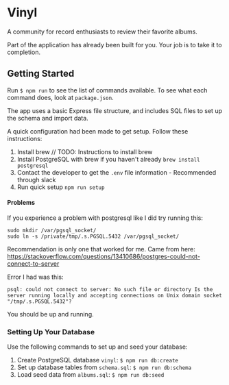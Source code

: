 # Vinyl

A community for record enthusiasts to review their favorite albums.

Part of the application has already been built for you. Your job is to take it to completion.

## Getting Started

Run `$ npm run` to see the list of commands available. To see what each command does, look at `package.json`.

The app uses a basic Express file structure, and includes SQL files to set up the schema and import data.

A quick configuration had been made to get setup. Follow these instructions:

1. Install brew // TODO: Instructions to install brew
1. Install PostgreSQL with brew if you haven't already `brew install postgresql`
1. Contact the developer to get the `.env` file information - Recommended through slack
1. Run quick setup `npm run setup`

#### Problems
If you experience a problem with postgresql like I did try running this:
```
sudo mkdir /var/pgsql_socket/
sudo ln -s /private/tmp/.s.PGSQL.5432 /var/pgsql_socket/
```
Recommendation is only one that worked for me. Came from here:
https://stackoverflow.com/questions/13410686/postgres-could-not-connect-to-server

Error I had was this:
```
psql: could not connect to server: No such file or directory Is the server running locally and accepting connections on Unix domain socket "/tmp/.s.PGSQL.5432"?
```

You should be up and running.

### Setting Up Your Database

Use the following commands to set up and seed your database:

1. Create PostgreSQL database `vinyl`: `$ npm run db:create`
1. Set up database tables from `schema.sql`: `$ npm run db:schema`
1. Load seed data from `albums.sql`: `$ npm run db:seed`

